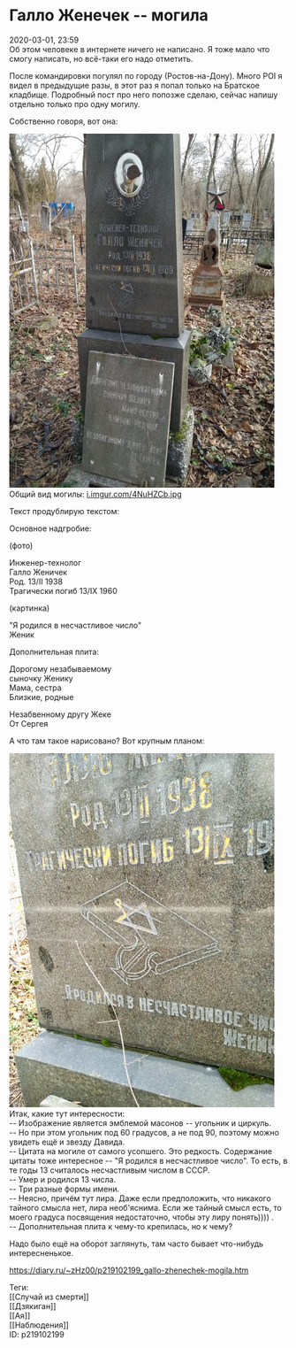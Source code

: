 Галло Женечек -- могила
========================

   
 2020-03-01, 23:59   
  Об этом человеке в интернете ничего не написано. Я тоже мало что смогу написать, но всё-таки его надо отметить.   
   
 После командировки погулял по городу (Ростов-на-Дону). Много POI я видел в предыдущие разы, в этот раз я попал только на Братское кладбище. Подробный пост про него попозже сделаю, сейчас напишу отдельно только про одну могилу.   
   
 Собственно говоря, вот она:   
   
   [![](pics/F7RI67bl.jpg)](https://i.imgur.com/F7RI67b.jpg)     
  Общий вид могилы:  [i.imgur.com/4NuHZCb.jpg](pics/4NuHZCb.jpg)     
   
 Текст продублирую текстом:   
   
 Основное надгробие:   
   
 (фото)   
   
 Инженер-технолог   
 Галло Женичек   
 Род. 13/II 1938   
 Трагически погиб 13/IX 1960   
   
 (картинка)   
   
 "Я родился в несчастливое число"   
 Женик   
   
 Дополнительная плита:   
   
 Дорогому незабываемому   
 сыночку Женику   
 Мама, сестра   
 Близкие, родные   
   
 Незабвенному другу Жеке   
 От Сергея   
   
   
 А что там такое нарисовано? Вот крупным планом:   
   
   [![](pics/OooeoTrl.jpg)](https://i.imgur.com/OooeoTr.jpg)     
 Итак, какие тут интересности:   
 -- Изображение является эмблемой масонов -- угольник и циркуль.   
 -- Но при этом угольник под 60 градусов, а не под 90, поэтому можно увидеть ещё и звезду Давида.   
 -- Цитата на могиле от самого усопшего. Это редкость. Содержание цитаты тоже интересное -- "Я родился в несчастливое число". То есть, в те годы 13 считалось несчастливым числом в СССР.   
 -- Умер и родился 13 числа.   
 -- Три разные формы имени.   
 -- Неясно, причём тут лира. Даже если предположить, что никакого тайного смысла нет, лира необ'яснима. Если же тайный смысл есть, то моего градуса посвящения недостаточно, чтобы эту лиру понять)))) .   
 -- Дополнительная плита к чему-то крепилась, но к чему?   
   
 Надо было ещё на оборот заглянуть, там часто бывает что-нибудь интересненькое.   
    
 <https://diary.ru/~zHz00/p219102199_gallo-zhenechek-mogila.htm>   
   
 Теги:   
 [[Случай из смерти]]   
 [[Дзякиган]]   
 [[Ая]]   
 [[Наблюдения]]   
 ID: p219102199
